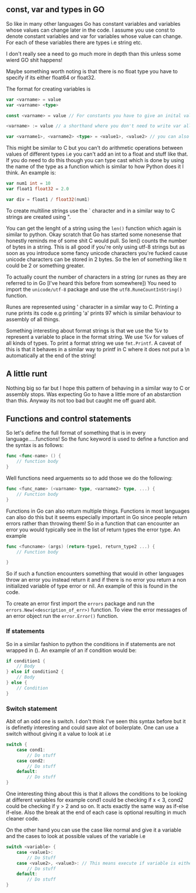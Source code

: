 ## const, var and types in GO

So like in many other languages Go has constant variables and variables whose values can change later in the code. I assume you use const to denote constant variables and var for variables whose value can change. For each of these variables there are types i.e string etc.

I don't really see a need to go much more in depth than this unless some wierd GO shit happens!

Maybe something worth noting is that there is no float type you have to specify if its either float64 or float32.

The format for creating variables is

```go
var <varname> = value
var <varname> <type>

const <varname> = value // For constants you have to give an inital value

<varname> := value // a shorthand where you don't need to write var all the time

var <varname1>, <varname2> <type> = <value1>, <value2> // you can also define multiple variables in one line and this can have the different variations shown above
```

This might be similar to C but you can't do arithmetic operations between values of different types i.e you can't add an int to a float and stuff like that. If you do need to do this though you can type cast which is done by using the name of the type as a function which is similar to how Python does it I think. An example is:

```go
var num1 int = 10
var float1 float32 = 2.0

var div = float1 / float32(num1)
```

To create multiline strings use the ` character and in a similar way to C strings are created using ".

You can get the lenght of a string using the `len()` function which again is similar to python. Okay scratch that Go has started some nonesense that honestly reminds me of some shit C would pull. So len() counts the number of bytes in a string. This is all good if you're only using utf-8 strings but as soon as you introduce some fancy unicode characters you're fucked cause unicode characters can be stored in 2 bytes. So the len of something like π could be 2 or something greater.

To actually count the number of characters in a string (or runes as they are referred to in Go [I've heard this before from somewhere]) You need to import the `unicode/utf-8` package and use the `utf8.RuneCountInString()` function.

Runes are represented using ' character in a similar way to C. Printing a rune prints its code e.g printing 'a' prints 97 which is similar behaviour to assembly of all things.

Something interesting about format strings is that we use the %v to represent a variable to place in the format string. We use %v for values of all kinds of types. To print a format string we use `fmt.Printf`. A caveat of this is that it behaves in a similar way to printf in C where it does not put a \n automatically at the end of the string!

## A little runt

Nothing big so far but I hope this pattern of behaving in a similar way to C or assembly stops. Was expecting Go to have a little more of an abstarction than this. Anyway its not too bad but caught me off guard abit.

## Functions and control statements

So let's define the full format of something that is in every language.....functions! So the func keyword is used to define a function and the syntax is as follows:

```go
func <func-name> () {
    // function body
}
```

Well functions need arguements so to add those we do the following:

```go
func <func_name> (<varname> type, <varname2> type, ...) {
    // Function body
}
```

Functions in Go can also return multiple things. Functions in most languages can also do this but it seems especially important in Go since people return errors rather than throwing them! So in a function that can encounter an error you would typically see in the list of return types the error type. An example

```go
func <funcname> (args) (return-type1, return_type2 ...) {
    // Function body

}
```

So if such a function encounters something that would in other languages throw an error you instead return it and if there is no error you return a non initialized variable of type error or nil. An example of this is found in the code.

To create an error first import the `errors` package and run the `errors.New(<description_of_err>)` function. To view the error messages of an error object run the `error.Error()` function.


### If statements

So in a similar fashion to python the conditions in if statements are not wrapped in (). An example of an if condition would be:

```go
if condition1 {
    // Body
} else if condition2 {
    // Body
} else {
    // Condition
}
```

### Switch statement

Abit of an odd one is switch. I don't think I've seen this syntax before but it is definetly interesting and could save alot of boilerplate. One can use a switch without giving it a value to look at i.e

```go
switch {
    case cond1:
        // Do stuff
    case cond2:
        // Do stuff
    default:
        // Do stuff
}
```

One interesting thing about this is that it allows the conditions to be looking at different variables for example cond1 could be checking if x < 3, cond2 could be checking if y > 2 and so on. It acts exactly the same way as if-else if-else. Also the break at the end of each case is optional resulting in much cleaner code.

On the other hand you can use the case like normal and give it a variable and the cases to look at possible values of the variable i.e

```go
switch <variable> {
    case <value1>:
        // Do Stuff
    case <value2>, <value3>: // This means execute if variable is either value2 or value 3
        // Do stuff
    default:
        // Do stuff
}
```
